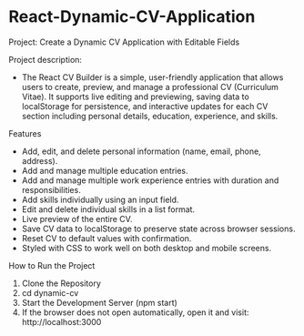 # React-Dynamic-CV-Application
Project: Create a Dynamic CV Application with Editable Fields

Project description:
- The React CV Builder is a simple, user-friendly application that allows users to create, preview, and manage a professional CV (Curriculum Vitae). It supports live editing and previewing, saving data to localStorage for persistence, and interactive updates for each CV section including personal details, education, experience, and skills.

Features
- Add, edit, and delete personal information (name, email, phone, address).
- Add and manage multiple education entries.
- Add and manage multiple work experience entries with duration and responsibilities.
- Add skills individually using an input field.
- Edit and delete individual skills in a list format.
- Live preview of the entire CV.
- Save CV data to localStorage to preserve state across browser sessions.
- Reset CV to default values with confirmation.
- Styled with CSS to work well on both desktop and mobile screens.

How to Run the Project

1. Clone the Repository
2. cd dynamic-cv
3. Start the Development Server (npm start)
4. If the browser does not open automatically, open it and visit: http://localhost:3000
